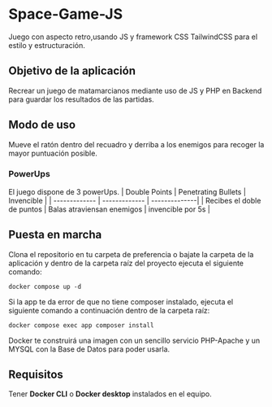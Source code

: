 # Space-Game-JS
Juego con aspecto retro,usando JS y framework CSS TailwindCSS para el estilo y estructuración.

## Objetivo de la aplicación
Recrear un juego de matamarcianos mediante uso de JS y PHP en Backend para guardar los resultados de las partidas.

## Modo de uso
Mueve el ratón dentro del recuadro y derriba a los enemigos para recoger la mayor puntuación posible.

### PowerUps
El juego dispone de 3 powerUps.
| Double Points  | Penetrating Bullets | Invencible |
| ------------- | ------------- | --------------|
| Recibes el doble de puntos  | Balas atraviensan enemigos  | invencible por 5s |

## Puesta en marcha
Clona el repositorio en tu carpeta de preferencia o bajate la carpeta de la aplicación y dentro de la carpeta raíz del proyecto ejecuta el siguiente comando:
```
docker compose up -d
```
Si la app te da error de que no tiene composer instalado, ejecuta el siguiente comando a continuación dentro de la carpeta raíz:
```
docker compose exec app composer install
```
Docker te construirá una imagen con un sencillo servicio PHP-Apache y un MYSQL con la Base de Datos para poder usarla.

## Requisitos
Tener **Docker CLI** o **Docker desktop** instalados en el equipo.
